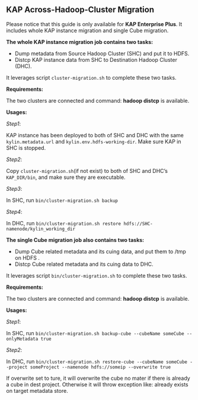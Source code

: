 ## **KAP Across-Hadoop-Cluster Migration**

Please notice that this guide is only available for **KAP Enterprise Plus**. It includes whole KAP instance migration and single Cube migration.

**The whole KAP instance migration job contains two tasks:**

+ Dump metadata from Source Hadoop Cluster (SHC) and put it to HDFS.
+ Distcp KAP instance data from SHC to Destination Hadoop Cluster (DHC).

It leverages script `cluster-migration.sh` to complete these two tasks.

**Requirements:**

The two clusters are connected and command: **hadoop distcp** is available. 

**Usages:**

*Step1*:

KAP instance has been deployed to both of SHC and DHC with the same `kylin.metadata.url` and `kylin.env.hdfs-working-dir`. Make sure KAP in SHC is stopped.

*Step2*:

Copy `cluster-migration.sh`(if not exist) to both of SHC and DHC’s `KAP_DIR/bin`, and make sure they are executable.

*Step3*:

In SHC, run `bin/cluster-migration.sh backup`

*Step4*:

In DHC, run `bin/cluster-migration.sh restore hdfs://SHC-namenode/kylin_working_dir`



**The single Cube migration job also contains two tasks:**

- Dump Cube related metadata and  its cuing data, and put them to /tmp on HDFS .
- Distcp Cube related metadata and  its cuing data to DHC.

It leverages script `bin/cluster-migration.sh` to complete these two tasks.

**Requirements:**

The two clusters are connected and command: **hadoop distcp** is available. 

**Usages:**

*Step1*:

In SHC, run `bin/cluster-migration.sh backup-cube --cubeName someCube --onlyMetadata true`

*Step2*:

In DHC, run `bin/cluster-migration.sh restore-cube --cubeName someCube --project someProject --namenode hdfs://someip --overwrite true`

If overwrite set to ture, it will overwrite the cube no mater if there is already a cube in dest project. Otherwise it will throw exception like: already exists on target metadata store.